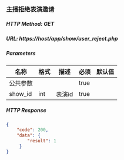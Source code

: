 ### 主播拒绝表演邀请

##### HTTP Method: GET
##### URL: https://host/app/show/user_reject.php

#####  Parameters
名称|格式|描述|必须|默认值
---|---|---|---|---
公共参数|||true|
show_id|int|表演id|true|

##### HTTP Response
```json
{
    "code": 200,
    "data": {
        "result": 1
     }
}
